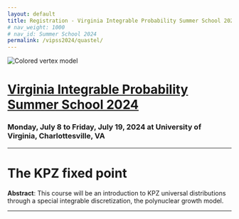 ```yaml
---
layout: default
title: Registration - Virginia Integrable Probability Summer School 2024
# nav_weight: 1000
# nav_id: Summer School 2024
permalink: /vipss2024/quastel/
---
```


<img src="{{site.url}}/vipss2024/color-vertex.jpg" style="max-width:100%" alt="Colored vertex model">

# <a href="{{site.url}}/vipss2024/">Virginia Integrable Probability Summer School 2024</a>

### Monday, July 8 to Friday, July 19, 2024 at University of Virginia, Charlottesville, VA


---

# The KPZ fixed point

**Abstract**: This course will be an introduction to KPZ universal distributions through a special integrable discretization, the polynuclear growth model.

---